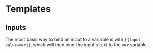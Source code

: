 # Templates

## Inputs

The most basic way to bind an input to a variable is with `{{input value=var}}`, which will then bind the input's text to the `var` variable.
